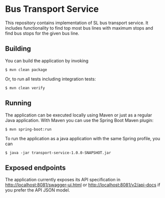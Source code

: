 # Bus Transport Service

This repository contains implementation of SL bus transport service. It includes functionality to find top most bus lines with maximum stops and find
 bus stops for the given bus line.
 
## Building

You can build the application by invoking

```
$ mvn clean package
```

Or, to run all tests including integration tests:
```
$ mvn clean verify
```

## Running

The application can be executed locally using Maven or just as a regular Java application. With Maven you can use the Spring Boot Maven plugin:

```
$ mvn spring-boot:run
```

To run the application as a java application with the same Spring profile, you can

```
$ java -jar transport-service-1.0.0-SNAPSHOT.jar 
```

## Exposed endpoints

The application currently exposes its API specification in <http://localhost:8081/swagger-ui.html> or <http://localhost:8081/v2/api-docs> if you prefer the API JSON model.

